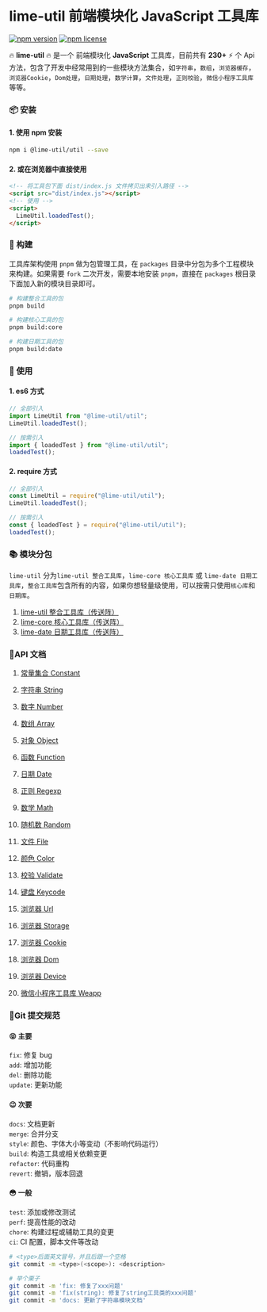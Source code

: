# lime-util 前端模块化 JavaScript 工具库

[![npm version](https://img.shields.io/npm/v/xe-utils.svg?style=flat-square)](https://github.com/qq575792372/lime-util)
[![npm license](https://img.shields.io/github/license/mashape/apistatus.svg)](LICENSE)

🔥 **lime-util** 🔥 是一个 前端模块化 **JavaScript** 工具库，目前共有 **230+** ⚡️ 个 Api 方法，包含了开发中经常用到的一些模块方法集合，如`字符串`，`数组`，`浏览器缓存`，`浏览器Cookie`，`Dom处理`，`日期处理`，`数学计算`，`文件处理`，`正则校验`，`微信小程序工具库`等等。

### 📦 安装

#### 1. 使用 npm 安装

```bash
npm i @lime-util/util --save
```

#### 2. 或在浏览器中直接使用

```html
<!-- 将工具包下面 dist/index.js 文件拷贝出来引入路径 -->
<script src="dist/index.js"></script>
<!-- 使用 -->
<script>
  LimeUtil.loadedTest();
</script>
```

### 🔨 构建

工具库架构使用 `pnpm` 做为包管理工具，在 `packages` 目录中分包为多个工程模块来构建。如果需要 `fork` 二次开发，需要本地安装 `pnpm`，直接在 `packages` 根目录下面加入新的模块目录即可。

```bash
# 构建整合工具的包
pnpm build

# 构建核心工具的包
pnpm build:core

# 构建日期工具的包
pnpm build:date
```

### 🎨 使用

#### 1. es6 方式

```javascript
// 全部引入
import LimeUtil from "@lime-util/util";
LimeUtil.loadedTest();

// 按需引入
import { loadedTest } from "@lime-util/util";
loadedTest();
```

#### 2. require 方式

```javascript
// 全部引入
const LimeUtil = require("@lime-util/util");
LimeUtil.loadedTest();

// 按需引入
const { loadedTest } = require("@lime-util/util");
loadedTest();
```

### 📚 模块分包

`lime-util` 分为`lime-util 整合工具库`，`lime-core 核心工具库` 或 `lime-date 日期工具库`，`整合工具库`包含所有的内容，如果你想轻量级使用，可以按需只使用`核心库`和`日期库`。

1. [lime-util 整合工具库（传送阵）](https://github.com/qq575792372/lime-util)
2. [lime-core 核心工具库（传送阵）](https://github.com/qq575792372/lime-util/tree/master/packages/core)
3. [lime-date 日期工具库（传送阵）](https://github.com/qq575792372/lime-util/tree/master/packages/date)

### 📝API 文档

1. [常量集合 Constant](https://github.com/qq575792372/lime-util/blob/master/doc/constant.md)

2. [字符串 String](https://github.com/qq575792372/lime-util/blob/master/doc/string.md)

3. [数字 Number](https://github.com/qq575792372/lime-util/blob/master/doc/number.md)
4. [数组 Array](https://github.com/qq575792372/lime-util/blob/master/doc/array.md)
5. [对象 Object](https://github.com/qq575792372/lime-util/blob/master/doc/object.md)
6. [函数 Function](https://github.com/qq575792372/lime-util/blob/master/doc/function.md)

7. [日期 Date](https://github.com/qq575792372/lime-util/blob/master/doc/date.md)
8. [正则 Regexp](https://github.com/qq575792372/lime-util/blob/master/doc/regexp.md)

9. [数学 Math](https://github.com/qq575792372/lime-util/blob/master/doc/math.md)

10. [随机数 Random](https://github.com/qq575792372/lime-util/blob/master/doc/random.md)

11. [文件 File](https://github.com/qq575792372/lime-util/blob/master/doc/file.md)

12. [颜色 Color](https://github.com/qq575792372/lime-util/blob/master/doc/color.md)

13. [校验 Validate](https://github.com/qq575792372/lime-util/blob/master/doc/validate.md)

14. [键盘 Keycode](https://github.com/qq575792372/lime-util/blob/master/doc/keycode.md)

15. [浏览器 Url](https://github.com/qq575792372/lime-util/blob/master/doc/browser-url.md)
16. [浏览器 Storage](https://github.com/qq575792372/lime-util/blob/master/doc/browser-storage.md)
17. [浏览器 Cookie](https://github.com/qq575792372/lime-util/blob/master/doc/browser-cookie.md)
18. [浏览器 Dom](https://github.com/qq575792372/lime-util/blob/master/doc/browser-dom.md)
19. [浏览器 Device](https://github.com/qq575792372/lime-util/blob/master/doc/browser-device.md)

20. [微信小程序工具库 Weapp](https://github.com/qq575792372/lime-util/blob/master/doc/weapp.md)

### 🔖Git 提交规范

#### 😝 主要

`fix`: 修复 bug  
`add`: 增加功能  
`del`: 删除功能  
`update`: 更新功能

#### 😉 次要

`docs`: 文档更新  
`merge`: 合并分支  
`style`: 颜色、字体大小等变动（不影响代码运行）  
`build`: 构造工具或相关依赖变更  
`refactor`: 代码重构  
`revert`: 撤销，版本回退

#### 😳 一般

`test`: 添加或修改测试  
`perf`: 提高性能的改动  
`chore`: 构建过程或辅助工具的变更  
`ci`: CI 配置，脚本文件等改动

```bash
# <type>后面英文冒号，并且后跟一个空格
git commit -m <type>(<scope>): <description>

# 举个栗子
git commit -m 'fix: 修复了xxx问题'
git commit -m 'fix(string): 修复了string工具类的xxx问题'
git commit -m 'docs: 更新了字符串模块文档'
```
